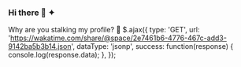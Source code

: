 ### Hi there 👋 ✦
Why are you stalking my profile? 🧐
$.ajax({
  type: 'GET',
  url: 'https://wakatime.com/share/@space/2e7461b6-4776-467c-add3-9142ba5b3b14.json',
  dataType: 'jsonp',
  success: function(response) {
    console.log(response.data);
  },
});
<!--
**arnism1/arnism1** is a ✨ _special_ ✨ repository because its `README.md` (this file) appears on your GitHub profile.



Here are some ideas to get you started:

- 🔭 I’m currently working on ...
- 🌱 I’m currently learning ...
- 👯 I’m looking to collaborate on ...
- 🤔 I’m looking for help with ...
- 💬 Ask me about ...
- 📫 How to reach me: ...
- 😄 Pronouns: ...
- ⚡ Fun fact: ...
-->
